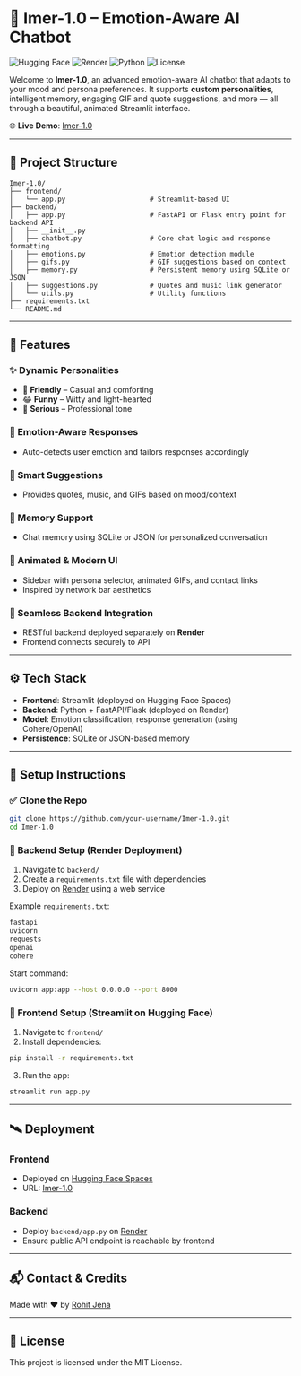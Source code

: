# 🤖 Imer-1.0 – Emotion-Aware AI Chatbot

![Hugging Face](https://img.shields.io/badge/Frontend-Hugging--Face-blue)
![Render](https://img.shields.io/badge/Backend-Render-green)
![Python](https://img.shields.io/badge/Python-3.10%2B-yellow)
![License](https://img.shields.io/badge/License-MIT-purple)

Welcome to **Imer-1.0**, an advanced emotion-aware AI chatbot that adapts to your mood and persona preferences. It supports **custom personalities**, intelligent memory, engaging GIF and quote suggestions, and more — all through a beautiful, animated Streamlit interface.

🌐 **Live Demo**: [Imer-1.0](https://ro08hi11t23-imer-1-0.hf.space)

---

## 📁 Project Structure

```
Imer-1.0/
├── frontend/
│   └── app.py                     # Streamlit-based UI
├── backend/
│   ├── app.py                     # FastAPI or Flask entry point for backend API
│   ├── __init__.py
│   ├── chatbot.py                 # Core chat logic and response formatting
│   ├── emotions.py                # Emotion detection module
│   ├── gifs.py                    # GIF suggestions based on context
│   ├── memory.py                  # Persistent memory using SQLite or JSON
│   ├── suggestions.py             # Quotes and music link generator
│   └── utils.py                   # Utility functions
├── requirements.txt
└── README.md
```

---

## 🧠 Features

### ✨ Dynamic Personalities
- 🤗 **Friendly** – Casual and comforting
- 😂 **Funny** – Witty and light-hearted
- 🧐 **Serious** – Professional tone

### 💬 Emotion-Aware Responses
- Auto-detects user emotion and tailors responses accordingly

### 🎵 Smart Suggestions
- Provides quotes, music, and GIFs based on mood/context

### 🧠 Memory Support
- Chat memory using SQLite or JSON for personalized conversation

### 🎨 Animated & Modern UI
- Sidebar with persona selector, animated GIFs, and contact links
- Inspired by network bar aesthetics

### 🔌 Seamless Backend Integration
- RESTful backend deployed separately on **Render**
- Frontend connects securely to API

---

## ⚙️ Tech Stack

- **Frontend**: Streamlit (deployed on Hugging Face Spaces)
- **Backend**: Python + FastAPI/Flask (deployed on Render)
- **Model**: Emotion classification, response generation (using Cohere/OpenAI)
- **Persistence**: SQLite or JSON-based memory

---

## 🚀 Setup Instructions

### ✅ Clone the Repo

```bash
git clone https://github.com/your-username/Imer-1.0.git
cd Imer-1.0
```

### 🧪 Backend Setup (Render Deployment)

1. Navigate to `backend/`
2. Create a `requirements.txt` file with dependencies
3. Deploy on [Render](https://render.com/) using a web service

Example `requirements.txt`:

```txt
fastapi
uvicorn
requests
openai
cohere
```
Start command:

```bash
uvicorn app:app --host 0.0.0.0 --port 8000
```

### 🎨 Frontend Setup (Streamlit on Hugging Face)

1. Navigate to `frontend/`
2. Install dependencies:

```bash
pip install -r requirements.txt
```

3. Run the app:

```bash
streamlit run app.py
```

---

## 🛰️ Deployment

### Frontend
- Deployed on [Hugging Face Spaces](https://huggingface.co/spaces)
- URL: [Imer-1.0](https://ro08hi11t23-imer-1-0.hf.space)

### Backend
- Deploy `backend/app.py` on [Render](https://render.com/)
- Ensure public API endpoint is reachable by frontend

---

## 📬 Contact & Credits

Made with ❤️ by [Rohit Jena](https://github.com/RohitJena1075)

---

## 📄 License

This project is licensed under the MIT License.

